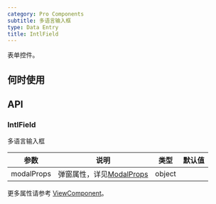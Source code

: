 ```yaml
---
category: Pro Components
subtitle: 多语言输入框
type: Data Entry
title: IntlField
---
```


表单控件。

## 何时使用



## API

### IntlField

多语言输入框

| 参数      | 说明                                     | 类型        |默认值 |
|-----------|------------------------------------------|------------|--------|
| modalProps | 弹窗属性，详见[ModalProps](/components/modal/#Modal) | object  |  |

更多属性请参考 [ViewComponent](/components-pro/text-field/#TextField)。

<style>
.code-box .c7n-pro-row {
  margin-bottom: .24rem;
}
</style>
